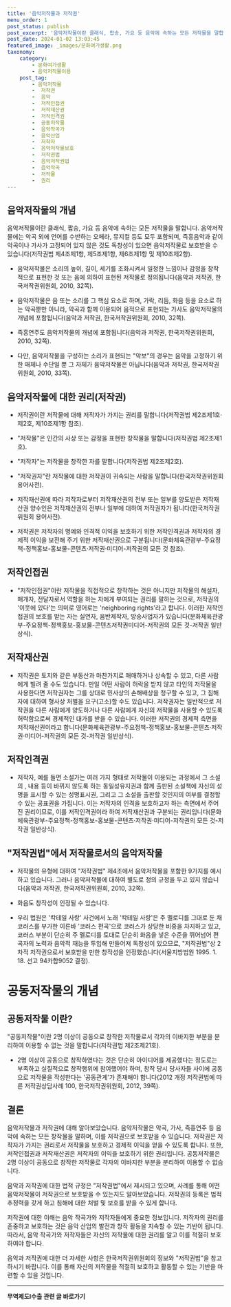 ```yaml
---
title: '음악저작물과 저작권'
menu_order: 1
post_status: publish
post_excerpt: '음악저작물이란 클래식, 팝송, 가요 등 음악에 속하는 모든 저작물을 말합니다. 음악저작물에는 악곡 외에 언어를 수반하는 오페라, 뮤지컬 등도 모두 포함되며, 즉흥음악과 같이 악곡이나 가사가 고정되어 있지 않은 것도 독창성이 있으면 음악저작물로 보호받을 수 있습니다 저작권법 제4조제1항, 제5조제1항, 제6조제1항 및 제10조제2항 .'
post_date: 2024-01-02 13:03:45
featured_image: _images/문화여가생활.png
taxonomy:
    category:
        - 문화여가생활
        - 음악저작물이용
    post_tag:
        - 음악저작물
        -  저작권
        -  음악
        -  저작인접권
        -  저작재산권
        -  저작인격권
        -  공동저작물
        -  음악작곡가
        -  음악산업
        -  저작자
        -  음악저작물보호
        -  저작권법
        -  음악저작권법
        -  음악작곡
        -  저작물
        -  권리
---
```



## 음악저작물의 개념

음악저작물이란 클래식, 팝송, 가요 등 음악에 속하는 모든 저작물을 말합니다. 음악저작물에는 악곡 외에 언어를 수반하는 오페라, 뮤지컬 등도 모두 포함되며, 즉흥음악과 같이 악곡이나 가사가 고정되어 있지 않은 것도 독창성이 있으면 음악저작물로 보호받을 수 있습니다(저작권법 제4조제1항, 제5조제1항, 제6조제1항 및 제10조제2항).

- 음악저작물은 소리의 높이, 길이, 세기를 조화시켜서 일정한 느낌이나 감정을 창작적으로 표현한 것 또는 음에 의하여 표현된 저작물로 정의됩니다(음악과 저작권, 한국저작권위원회, 2010, 32쪽).

- 음악저작물은 음 또는 소리를 그 핵심 요소로 하며, 가락, 리듬, 화음 등을 요소로 하는 악곡뿐만 아니라, 악곡과 함께 이용되어 음적으로 표현되는 가사도 음악저작물의 개념에 포함됩니다(음악과 저작권, 한국저작권위원회, 2010, 32쪽).

- 즉흥연주도 음악저작물의 개념에 포함됩니다(음악과 저작권, 한국저작권위원회, 2010, 32쪽).

- 다만, 음악저작물을 구성하는 소리가 표현되는 "악보"의 경우는 음악을 고정하기 위한 매체나 수단일 뿐 그 자체가 음악저작물은 아닙니다(음악과 저작권, 한국저작권위원회, 2010, 33쪽).

## 음악저작물에 대한 권리(저작권)

- 저작권이란 저작물에 대해 저작자가 가지는 권리를 말합니다(저작권법 제2조제1호·제2호, 제10조제1항 참조).

- "저작물"은 인간의 사상 또는 감정을 표현한 창작물을 말합니다(저작권법 제2조제1호).

- "저작자"는 저작물을 창작한 자를 말합니다(저작권법 제2조제2호).

- "저작권자"란 저작물에 대한 저작권이 귀속되는 사람을 말합니다(한국저작권위원회 용어사전).

- 저작재산권에 따라 저작자로부터 저작재산권의 전부 또는 일부를 양도받은 저작재산권 양수인은 저작재산권의 전부나 일부에 대하여 저작권자가 됩니다(한국저작권위원회 용어사전).

- 저작권은 저작자의 명예와 인격적 이익을 보호하기 위한 저작인격권과 저작자의 경제적 이익을 보전해 주기 위한 저작재산권으로 구분됩니다(문화체육관광부-주요정책-정책홍보-홍보물-콘텐츠·저작권·미디어-저작권의 모든 것 참조).

## 저작인접권

- "저작인접권"이란 저작물을 직접적으로 창작하는 것은 아니지만 저작물의 해설자, 매개자, 전달자로서 역할을 하는 자에게 부여되는 권리를 말하는 것으로, 저작권의 '이웃에 있다'는 의미로 영어로는 'neighboring rights'라고 합니다. 이러한 저작인접권의 보호를 받는 자는 실연자, 음반제작자, 방송사업자가 있습니다(문화체육관광부-주요정책-정책홍보-홍보물-콘텐츠저작권미디어-저작권의 모든 것-저작권 일반상식).

## 저작재산권

- 저작권은 토지와 같은 부동산과 마찬가지로 매매하거나 상속할 수 있고, 다른 사람에게 빌려 줄 수도 있습니다. 만일 어떤 사람이 허락을 받지 않고 타인의 저작물을 사용한다면 저작권자는 그를 상대로 민사상의 손해배상을 청구할 수 있고, 그 침해자에 대하여 형사상 처벌을 요구(고소)할 수도 있습니다. 저작권자는 일반적으로 저작권을 다른 사람에게 양도하거나 다른 사람에게 자신의 저작물을 사용할 수 있도록 허락함으로써 경제적인 대가를 받을 수 있습니다. 이러한 저작권의 경제적 측면을 저작재산권이라고 합니다(문화체육관광부-주요정책-정책홍보-홍보물-콘텐츠·저작권·미디어-저작권의 모든 것-저작권 일반상식).

## 저작인격권

- 저작자, 예를 들면 소설가는 여러 가지 형태로 저작물이 이용되는 과정에서 그 소설의  , 내용 등이 바뀌지 않도록 하는 동일성유지권과 함께 출판된 소설책에 자신의 성명을 표시할 수 있는 성명표시권, 그리고 그 소설을 출판할 것인지의 여부를 결정할 수 있는 공표권을 가집니다. 이는 저작자의 인격을 보호하고자 하는 측면에서 주어진 권리이므로, 이를 저작인격권이라 하여 저작재산권과 구분되는 권리입니다(문화체육관광부-주요정책-정책홍보-홍보물-콘텐츠·저작권·미디어-저작권의 모든 것-저작권 일반상식).

## "저작권법"에서 저작물로서의 음악저작물

- 저작물의 유형에 대하여 "저작권법" 제4조에서 음악저작물을 포함한 9가지를 예시하고 있습니다. 그러나 음악저작물에 대하여 별도로 정의 규정을 두고 있지 않습니다(음악과 저작권, 한국저작권위원회, 2010, 32쪽).

- 화음도 창작성이 인정될 수 있습니다.

- 우리 법원은 '칵테일 사랑' 사건에서 노래 '칵테일 사랑'은 주 멜로디를 그대로 둔 채 코러스를 부가한 이른바 '코러스 편곡'으로 코러스가 상당한 비중을 차지하고 있고, 코러스 부분이 단순히 주 멜로디를 토대로 단순히 화음을 넣은 수준을 뛰어넘어 편곡자의 노력과 음악적 재능을 투입해 만들어져 독창성이 있으므로, "저작권법"상 2차적 저작권으로서 보호받을 만한 창작성을 인정했습니다(서울지방법원 1995. 1. 18. 선고 94카합9052 결정).

# 공동저작물의 개념

## 공동저작물 이란?

"공동저작물"이란 2명 이상이 공동으로 창작한 저작물로서 각자의 이바지한 부분을 분리하여 이용할 수 없는 것을 말합니다(저작권법 제2조제21호).

- 2명 이상이 공동으로 창작하였다는 것은 단순히 아이디어를 제공했다는 정도로는 부족하고 실질적으로 창작행위에 참여했어야 하며, 창작 당시 당사자들 사이에 공동으로 저작물을 작성한다는 '공동관계'가 존재해야 합니다(2012 개정 저작권법에 따른 저작권상담사례 100, 한국저작권위원회, 2012, 39쪽).

## 결론

음악저작물과 저작권에 대해 알아보았습니다. 음악저작물은 악곡, 가사, 즉흥연주 등 음악에 속하는 모든 창작물을 말하며, 이를 저작권으로 보호받을 수 있습니다. 저작권은 저작자가 가지는 권리로서 저작물을 보호하고 경제적 이익을 얻을 수 있도록 합니다. 또한, 저작인접권과 저작재산권은 저작자의 이익을 보호하기 위한 권리입니다. 공동저작물은 2명 이상이 공동으로 창작한 저작물로 각자의 이바지한 부분을 분리하여 이용할 수 없습니다.

음악과 저작권에 대한 법적 규정은 "저작권법"에서 제시되고 있으며, 사례를 통해 어떤 음악저작물이 저작권으로 보호받을 수 있는지도 알아보았습니다. 저작권의 등록은 법적 추정력을 갖게 하고 침해에 대한 처벌 및 보호를 받을 수 있게 합니다.

저작권에 대한 이해는 음악 작곡가와 저작자들에게 중요한 정보입니다. 저작자의 권리를 존중하고 보호하는 것은 음악 산업의 발전과 창작 활동을 지속할 수 있는 기반이 됩니다. 따라서, 음악 작곡가와 저작자들은 자신의 저작물에 대한 권리를 알고 이를 적절히 보호하여야 합니다.

음악과 저작권에 대한 더 자세한 사항은 한국저작권위원회의 정보와 "저작권법"을 참고하시기 바랍니다. 이를 통해 자신의 저작물을 적절히 보호하고 활동할 수 있는 기반을 마련할 수 있을 것입니다.
<!-- wp:separator -->
<hr class="wp-block-separator has-alpha-channel-opacity"/>
<!-- /wp:separator -->

<!-- wp:group {"backgroundColor":"base","layout":{"type":"constrained"}} -->
<div class="wp-block-group has-base-background-color has-background"><!-- wp:paragraph {"align":"center","fontSize":"medium"} -->
<p class="has-text-align-center has-large-font-size"><strong>무역제도Ⅰ수출 관련 글 바로가기</strong></p>
<!-- /wp:paragraph -->


<!-- wp:latest-posts
{"categories":[{"id":14332,"count":19,"description":"","link":"https://uknowlaw.com/category/%eb%ac%b4%ec%97%ad%ec%a0%9c%eb%8f%84%e2%85%b0%ec%88%98%ec%b6%9c/","name":"무역제도Ⅰ수출","slug":"무역제도Ⅰ수출","taxonomy":"category","parent":0,"meta":[],"_links":{"self":[{"href":"https://uknowlaw.com/wp-json/wp/v2/categories/14332"}],"collection":[{"href":"https://uknowlaw.com/wp-json/wp/v2/categories"}],"about":[{"href":"https://uknowlaw.com/wp-json/wp/v2/taxonomies/category"}],"wp:post_type":[{"href":"https://uknowlaw.com/wp-json/wp/v2/posts?categories=14332"}],"curies":[{"name":"wp","href":"https://api.w.org/{rel}","templated":true}]}}],"postsToShow":100,"excerptLength":28,"postLayout":"grid","columns":2,"featuredImageAlign":"left","featuredImageSizeSlug":"large","fontSize":"small"} /--></div>
<!-- /wp:group -->